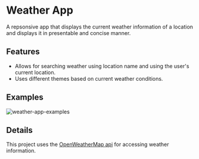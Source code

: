 # Weather App

A repsonsive app that displays the current weather information of a location and displays it in presentable and concise manner.

## Features

- Allows for searching weather using location name and using the user's current location.
- Uses different themes based on current weather conditions.

## Examples
![weather-app-examples](https://user-images.githubusercontent.com/92739966/210434976-923c1b9e-edf9-4fa9-8b05-4fbe6b3620a8.png)

## Details

This project uses the [OpenWeatherMap api](https://openweathermap.org/api) for accessing weather information.
